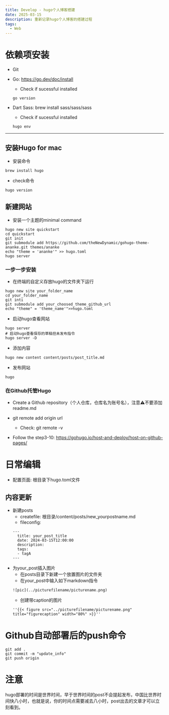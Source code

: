 ```yaml
---
title: Develop - hugo个人博客搭建
date: 2025-03-15
description: 重新记录hugo个人博客的搭建过程
tags:
  - Web
---
```

# 依赖项安装
- Git
- Go: https://go.dev/doc/install
  - Check if sucessful installed

  ```
  go version
  ```
- Dart Sass: brew install sass/sass/sass
  - Check if sucessful installed
  
  ```
  hugo env
  ```
---

## 安装Hugo for mac
- 安装命令
  
```
brew install hugo
```

- check命令

```
hugo version
```

## 新建网站

- 安装一个主题的minimal command

```
hugo new site quickstart
cd quickstart
git init
git submodule add https://github.com/theNewDynamic/gohugo-theme-ananke.git themes/ananke
echo "theme = 'ananke'" >> hugo.toml
hugo server
```

### 一步一步安装

- 在终端的自定义存放hugo的文件夹下运行

```
hugo new site your_folder_name
cd your_folder_name
git inti
git submodule add your_choosed_theme_github_url
echo "theme" = 'theme_name'">>hugo.toml
```

- 启动hugo查看网站

```
hugo server
# 启动hugo查看保存的草稿但未发布指令
hugo server -D
```

- 添加内容

```
hugo new content content/posts/post_title.md
```

- 发布网站

```
hugo
```

###  在Github托管Hugo

- Create a Github repository（个人仓库，仓库名为账号名），注意⚠️不要添加readme.md
- git remote add origin url
  - Check: git remote -v

- Follow the step3-10: https://gohugo.io/host-and-deploy/host-on-github-pages/

# 日常编辑
- 配置页面: 根目录下hugo.toml文件
## 内容更新
- 新建posts
  - createfile: 根目录/content/posts/new_yourpostname.md
  - fileconfig:
  ```
  ---
    title: your_post_title
    date: 2024-03-15T12:00:00
    description:
    tags:
    - tagA
  --- 
  ```
- 为your_post插入图片
  - 在posts目录下新建一个放置图片的文件夹
  - 在your_post中输入如下markdown指令
  ```
  ![pic](../picturefilename/picturename.png)
  ```
  - 创建带caption的图片
  ```
  ''{{< figure src="../picturefilename/picturename.png" title="figurecaption" width="80%" >}}''
  ```
# Github自动部署后的push命令
```
git add .
git commit -m "update_info"
git push origin
```

# 注意
hugo部署的时间是世界时间，早于世界时间的post不会提起发布，中国比世界时间快八小时，也就是说，你的时间点需要减去八小时，post出去的文章才可以立刻看到。